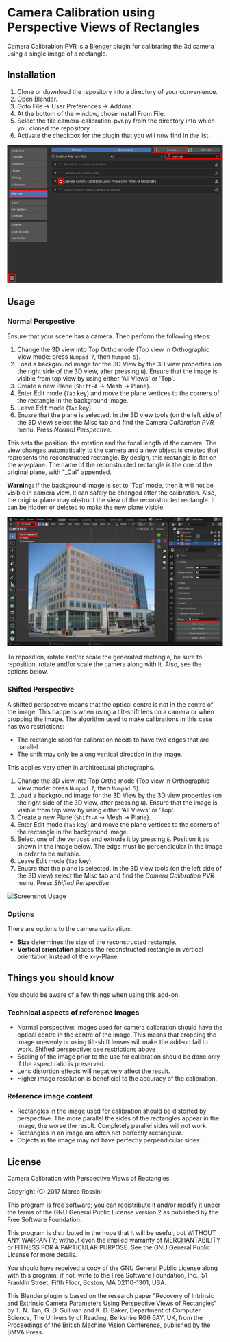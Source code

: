# Camera Calibration using Perspective Views of Rectangles

Camera Calibrabion PVR is a [Blender](http://www.blender.org) plugin for calibrating the 3d camera using a single image of a rectangle.

## Installation
1. Clone or download the repository into a directory of your convenience.
2. Open Blender.
3. Goto File -> User Preferences -> Addons.
4. At the bottom of the window, chose Install From File.
5. Select the file camera-calibration-pvr.py from the directory into which you cloned the repository.
6. Activate the checkbox for the plugin that you will now find in the list.

![Screenshot Installation](https://github.com/mrossini-ethz/camera-calibration-pvr/blob/master/doc/ui1.png "Schreenshot Installation")

## Usage
### Normal Perspective
Ensure that your scene has a camera. Then perform the following steps:

1. Change the 3D view into Top Ortho mode (Top view in Orthographic View mode: press `Numpad 7`, then `Numpad 5`).
2. Load a background image for the 3D View by the 3D view properties (on the right side of the 3D view, after pressing `N`). Ensure that the image is visible from top view by using either 'All Views' or 'Top'.
3. Create a new Plane (`Shift-A` -> Mesh -> Plane).
4. Enter Edit mode (`Tab` key) and move the plane vertices to the corners of the rectangle in the background image.
5. Leave Edit mode (`Tab` key).
6. Enusre that the plane is selected. In the 3D view tools (on the left side of the 3D view) select the Misc tab and find the Camera *Calibration PVR* menu. Press *Normal Perspective*.

This sets the position, the rotation and the focal length of the camera.
The view changes automatically to the camera and a new object is created that represents the reconstructed rectangle.
By design, this rectangle is flat on the x-y-plane.
The name of the reconstructed rectangle is the one of the original plane, with "_Cal" appended.

**Warning:** If the background image is set to 'Top' mode, then it will not be visible in camera view.
It can safely be changed after the calibration.
Also, the original plane may obstruct the view of the reconstructed rectangle.
It can be hidden or deleted to make the new plane visible.

![Screenshot Usage](https://github.com/mrossini-ethz/camera-calibration-pvr/blob/master/doc/ui2.png "Schreenshot: Usage with normal perspective")

To reposition, rotate and/or scale the generated rectangle, be sure to reposition, rotate and/or scale the camera along with it.
Also, see the options below.

### Shifted Perspective
A shifted perspective means that the optical centre is not in the centre of the image.
This happens when using a tilt-shift lens on a camera or when cropping the image.
The algorithm used to make calibrations in this case has two restrictions:

- The rectangle used for calibration needs to have two edges that are parallel
- The shift may only be along vertical direction in the image.

This applies very often in architectural photographs.

1. Change the 3D view into Top Ortho mode (Top view in Orthographic View mode: press `Numpad 7`, then `Numpad 5`).
2. Load a background image for the 3D View by the 3D view properties (on the right side of the 3D view, after pressing `N`). Ensure that the image is visible from top view by using either 'All Views' or 'Top'.
3. Create a new Plane (`Shift-A` -> Mesh -> Plane).
4. Enter Edit mode (`Tab` key) and move the plane vertices to the corners of the rectangle in the background image.
5. Select one of the vertices and extrude it by pressing `E`. Position it as shown in the image below. The edge must be perpendicular in the image in order to be suitable.
5. Leave Edit mode (`Tab` key).
6. Enusre that the plane is selected. In the 3D view tools (on the left side of the 3D view) select the Misc tab and find the *Camera Calibration PVR* menu. Press *Shifted Perspective*.

![Screenshot Usage](https://github.com/mrossini-ethz/camera-calibration-pvr/blob/master/doc/shifted-perspective.png "Schreenshot: Usage for shifted perspective")

### Options
There are options to the camera calibration:

- **Size** determines the size of the reconstructed rectangle.
- **Vertical orientation** places the reconstructed rectangle in vertical orientation instead of the x-y-Plane.

## Things you should know
You should be aware of a few things when using this add-on.

### Technical aspects of reference images
- Normal perspective: Images used for camera calibration should have the optical centre in the centre of the image.
  This means that cropping the image unevenly or using tilt-shift lenses will make the add-on fail to work.
  Shifted perspective: see restrictions above
- Scaling of the image prior to the use for calibration should be done only if the aspect ratio is preserved.
- Lens distortion effects will negatively affect the result.
- Higher image resolution is beneficial to the accuracy of the calibration.

### Reference image content
- Rectangles in the image used for calibration should be distorted by perspective.
  The more parallel the sides of the rectangles appear in the image, the worse the result.
  Completely parallel sides will not work.
- Rectangles in an image are often not perfectly rectangular.
- Objects in the image may not have perfectly perpendicular sides.

## License
Camera Calibration with Perspective Views of Rectangles

Copyright (C) 2017  Marco Rossini

This program is free software; you can redistribute it and/or
modify it under the terms of the GNU General Public License
version 2 as published by the Free Software Foundation.

This program is distributed in the hope that it will be useful,
but WITHOUT ANY WARRANTY; without even the implied warranty of
MERCHANTABILITY or FITNESS FOR A PARTICULAR PURPOSE.  See the
GNU General Public License for more details.

You should have received a copy of the GNU General Public License
along with this program; if not, write to the Free Software
Foundation, Inc., 51 Franklin Street, Fifth Floor, Boston, MA  02110-1301, USA.

This Blender plugin is based on the research paper "Recovery of Intrinsic
and Extrinsic Camera Parameters Using Perspective Views of Rectangles" by
T. N. Tan, G. D. Sullivan and K. D. Baker, Department of Computer Science,
The University of Reading, Berkshire RG6 6AY, UK,
from the Proceedings of the British Machine Vision Conference, published by
the BMVA Press.
